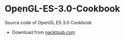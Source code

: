# OpenGL-ES-3.0-Cookbook
Source code of OpenGL ES 3.0 Cookbook

* Download from [packtpub.com](https://www.packtpub.com/application-development/opengl-es-30-cookbook)